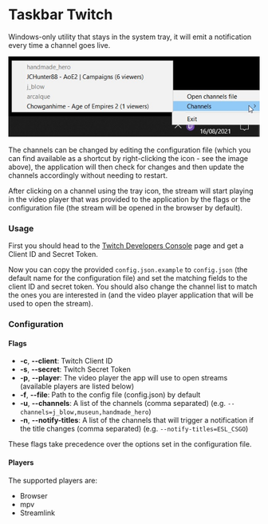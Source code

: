 
# Taskbar Twitch

Windows-only utility that stays in the system tray, it will emit a notification every time a channel goes live.

![](resources/doc_tray_icon.jpg)

The channels can be changed by editing the configuration file (which you can find available as a shortcut by right-clicking the icon - see the image above), the application will then check for changes and then update the channels accordingly without needing to restart.

After clicking on a channel using the tray icon, the stream will start playing in the video player that was provided to the application by the flags or the configuration file (the stream will be opened in the browser by default).

### Usage

First you should head to the [Twitch Developers Console](https://dev.twitch.tv/console) page and get a Client ID and Secret Token.

Now you can copy the provided `config.json.example` to `config.json` (the default name for the configuration file) and set the matching fields to the client ID and secret token.
You should also change the channel list to match the ones you are interested in (and the video player application that will be used to open the stream).

### Configuration

#### Flags

* **-c**, **--client**: Twitch Client ID
* **-s**, **--secret**: Twitch Secret Token
* **-p**, **--player**: The video player the app will use to open streams (available players are listed below)
* **-f**, **--file**: Path to the config file (config.json) by default
* **-u**, **--channels**: A list of the channels (comma separated) (e.g. `--channels=j_blow,museun,handmade_hero`)
* **-n**, **--notify-titles**: A list of the channels that will trigger a notification if the title changes (comma separated) (e.g. `--notify-titles=ESL_CSGO`)

These flags take precedence over the options set in the configuration file.

#### Players

The supported players are:

* Browser
* mpv
* Streamlink
